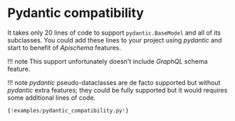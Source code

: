 # Pydantic compatibility

It takes only 20 lines of code to support `pydantic.BaseModel` and all of its subclasses. You could add these lines to your project using *pydantic* and start to benefit of *Apischema* features.

!!! note
    This support unfortunately doesn't include *GraphQL* schema feature.

!!! note
    *pydantic* pseudo-dataclasses are de facto supported but without *pydantic* extra features; they could be fully supported but it would requires some additional lines of code.  

```python
{!examples/pydantic_compatibility.py!}
```